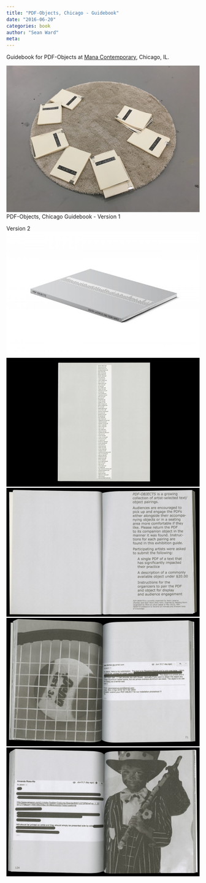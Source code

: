```yaml
---
title: "PDF-Objects, Chicago - Guidebook"
date: "2016-06-20"
categories: book
author: "Sean Ward"
meta:
---
```


Guidebook for PDF-Objects at [Mana Contemporary](http://pdf-objects.com/exhibitions/mana/), Chicago, IL.

[![PDF-Objects, Chicago Guidebook - Version 1](/images/16-pdfchi-1.jpg)](/documents/_PDF-OBJECTS-guidebook-compressed.pdf) PDF-Objects, Chicago Guidebook - Version 1

Version 2
![](/images/[pdf-objects.com][329]01pdfobjectscoverrender20160919-720x466.jpg)
![](/images/16-pdfchi-2.jpg)
![](/images/16-pdfchi-3.jpg)
![](/images/16-pdfchi-4.jpg)
![](/images/16-pdfchi-5.jpg)
